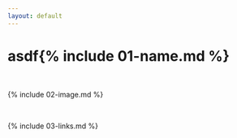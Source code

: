 ```yaml
---
layout: default
---
```


# asdf{% include 01-name.md %}

<br>

{% include 02-image.md %}

<br>

{% include 03-links.md %}

